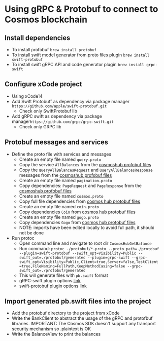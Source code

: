 # Using gRPC & Protobuf to connect to Cosmos blockchain

## Install dependencies

* To install profobuf `brew install protobuf`
* To install swift model generator from proto files plugin `brew install swift-protobuf`
* To install swift gRPC API and code generator plugin `brew install grpc-swift`

## Configure xCode project

* Using xCode14
* Add Swift Protobuff as dependency via package manager `https://github.com/apple/swift-protobuf.git`
  * Check only SwiftProtobuf lib
* Add gRPC swift as dependency via package manager`https://github.com/grpc/grpc-swift.git`
  * Check only GRPC lib

## Protobuf messages and services

* Define the proto file with services and messages
  * Create an empty file named `query.proto`
  * Copy the service `AllBalances` from the [cosmoshub profobuf files](https://buf.build/cosmos/cosmos-sdk/file/main:cosmos/bank/v1beta1/query.proto)
  * Copy the `QueryAllBalancesRequest` and `QueryAllBalancesResponse` messages from the [cosmoshub profobuf files](https://buf.build/cosmos/cosmos-sdk/file/main:cosmos/bank/v1beta1/query.proto)
  * Create an empty file named `pagination.proto`
  * Copy dependencies: `PageRequest` and `PageResponse` from the [cosmoshub profobuf files](https://buf.build/cosmos/cosmos-sdk/file/main:cosmos/base/query/v1beta1/pagination.proto)
  * Create an empty file named `cosmos.proto`
  * Copy full file dependencies from [cosmos hub protobuf files](https://buf.build/cosmos/cosmos-proto/file/main:cosmos_proto/cosmos.proto)
  * Create an empty file named `coin.proto`
  * Copy dependencies `Coin` from [cosmos hub protobuf files](https://buf.build/cosmos/cosmos-sdk/file/2f47942f13cd4ecabe7d6a34bfdac562:cosmos/base/v1beta1/coin.proto)
  * Create an empty file named `gogo.proto`
  * Copy dependencies `Gogo` from [cosmos hub protobuf files](https://buf.build/gogo/protobuf/file/main:gogoproto/gogo.proto)
  * NOTE: imports have been edited locally to avoid full path, it should not be done
* Run protoc  
  * Open command line and navigate to root dir `CosmosHubGetBalance`
  * Run command: `protoc ./protobuf/*.proto --proto_path=./protobuf --plugin=swift-protobuf --swift_opt=Visibility=Public --swift_out=./protobuf/generated --plugin=grpc-swift --grpc-swift_opt=Visibility=Public,Client=true,Server=false,TestClient=true,FileNaming=FullPath,KeepMethodCasing=false --grpc-swift_out=./protobuf/generated`
  * This will generate files with `pb.swift` format
  * gRPC-swift plugin options [link](https://github.com/grpc/grpc-swift/blob/main/docs/plugin.md)
  * swift-protobuf plugin options [link](https://github.com/apple/swift-protobuf/blob/main/Documentation/PLUGIN.md#how-to-specify-code-generation-options)

## Import generated pb.swift files into the project

* Add the protobuf directory to the project from xCode
* Write the BankClient to abstract the usage of the gRPC and protofbuf libraries. IMPORTANT: The Cosmos SDK doesn't support any transport security mechanism so .plaintext is OK
* Write the BalanceView to print the balances